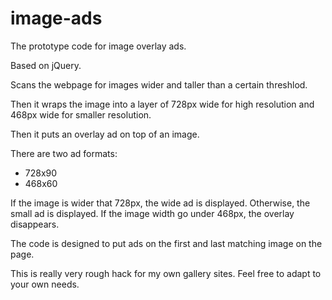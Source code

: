 # image-ads

The prototype code for image overlay ads.

Based on jQuery.

Scans the webpage for images wider and taller than a certain threshlod.

Then it wraps the image into a layer of 728px wide for high resolution and
468px wide for smaller resolution.

Then it puts an overlay ad on top of an image.

There are two ad formats:
 * 728x90
 * 468x60

If the image is wider that 728px, the wide ad is displayed. Otherwise, the small ad is displayed. If the image width go under 468px, the overlay disappears.

The code is designed to put ads on the first and last matching image on the page.

This is really very rough hack for my own gallery sites. Feel free to adapt to your own needs.
